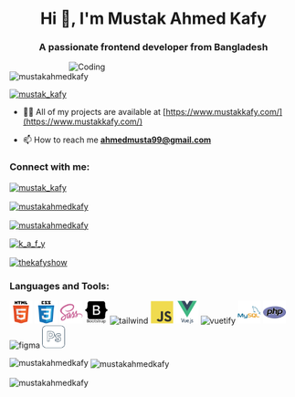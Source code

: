 <h1 align="center">Hi 👋, I'm Mustak Ahmed Kafy</h1>
<h3 align="center">A passionate frontend developer from Bangladesh</h3>

<img src="https://github.com/MustakAhmedKafy/MustakAhmedKafy/assets/43313297/60a3f1f8-6153-4830-afa4-b43d413d6a85"
  align="right" alt="Coding" width="400">

<p align="left"> <img
    src="https://komarev.com/ghpvc/?username=mustakahmedkafy&label=Profile%20views&color=0e75b6&style=flat"
    alt="mustakahmedkafy" /> </p>

<p align="left"> <a href="https://twitter.com/mustak_kafy" target="blank"><img
      src="https://img.shields.io/twitter/follow/mustak_kafy?logo=twitter&style=for-the-badge" alt="mustak_kafy" /></a>
</p>

- 👨‍💻 All of my projects are available at [https://www.mustakkafy.com/](https://www.mustakkafy.com/)

- 📫 How to reach me **ahmedmusta99@gmail.com**

<h3 align="left">Connect with me:</h3>
<p align="left">

<span>
  <a href="https://twitter.com/mustak_kafy" target="blank"><img align="center"
      src="https://raw.githubusercontent.com/rahuldkjain/github-profile-readme-generator/master/src/images/icons/Social/twitter.svg"
      alt="mustak_kafy" height="30" width="40" /></a>

  <a href="https://linkedin.com/in/mustakahmedkafy" target="blank"><img align="center"
      src="https://raw.githubusercontent.com/rahuldkjain/github-profile-readme-generator/master/src/images/icons/Social/linked-in-alt.svg"
      alt="mustakahmedkafy" height="30" width="40" /></a>
  
  <a href="https://fb.com/mustakahmedkafy" target="blank"><img align="center"
      src="https://raw.githubusercontent.com/rahuldkjain/github-profile-readme-generator/master/src/images/icons/Social/facebook.svg"
      alt="mustakahmedkafy" height="30" width="40" /></a>

  <a href="https://instagram.com/k_a_f_y" target="blank"><img align="center"
      src="https://raw.githubusercontent.com/rahuldkjain/github-profile-readme-generator/master/src/images/icons/Social/instagram.svg"
      alt="k_a_f_y" height="30" width="40" /></a>

  <a href="https://www.youtube.com/c/thekafyshow" target="blank"><img align="center"
      src="https://raw.githubusercontent.com/rahuldkjain/github-profile-readme-generator/master/src/images/icons/Social/youtube.svg"
      alt="thekafyshow" height="30" width="40" /></a>
</span>
</p>

<h3 align="left">Languages and Tools:</h3>
<p align="left">
  <img src="https://raw.githubusercontent.com/devicons/devicon/master/icons/html5/html5-original-wordmark.svg"
    alt="html5" width="40" height="40" />
  <img src="https://raw.githubusercontent.com/devicons/devicon/master/icons/css3/css3-original-wordmark.svg" alt="css3"
    width="40" height="40" />
  <img src="https://raw.githubusercontent.com/devicons/devicon/master/icons/sass/sass-original.svg" alt="sass"
    width="40" height="40" />
  <img src="https://raw.githubusercontent.com/devicons/devicon/master/icons/bootstrap/bootstrap-plain-wordmark.svg"
    alt="bootstrap" width="40" height="40" />
  <img src="https://www.vectorlogo.zone/logos/tailwindcss/tailwindcss-icon.svg" alt="tailwind" width="40" height="40" />
  <img src="https://raw.githubusercontent.com/devicons/devicon/master/icons/javascript/javascript-original.svg"
    alt="javascript" width="40" height="40" />
  <img src="https://raw.githubusercontent.com/devicons/devicon/master/icons/vuejs/vuejs-original-wordmark.svg"
    alt="vuejs" width="40" height="40" />
  <img src="https://bestofjs.org/logos/vuetify.svg" alt="vuetify" width="40" height="40" />
  <img src="https://raw.githubusercontent.com/devicons/devicon/master/icons/mysql/mysql-original-wordmark.svg"
    alt="mysql" width="40" height="40" />
  <img src="https://raw.githubusercontent.com/devicons/devicon/master/icons/php/php-original.svg" alt="php" width="40"
    height="40" />
  <img src="https://www.vectorlogo.zone/logos/figma/figma-icon.svg" alt="figma" width="40" height="40" />
  <img src="https://raw.githubusercontent.com/devicons/devicon/master/icons/photoshop/photoshop-line.svg"
    alt="photoshop" width="40" height="40" />

</p>

<p><img align="left"
    src="https://github-readme-stats.vercel.app/api/top-langs?username=mustakahmedkafy&show_icons=true&locale=en&layout=compact"
    alt="mustakahmedkafy" /></p>

<p>&nbsp;<img align="center"
    src="https://github-readme-stats.vercel.app/api?username=mustakahmedkafy&show_icons=true&locale=en"
    alt="mustakahmedkafy" /></p>

<p><img align="center" src="https://github-readme-streak-stats.herokuapp.com/?user=mustakahmedkafy&"
    alt="mustakahmedkafy" /></p>
